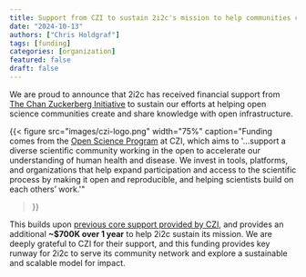 ```yaml
---
title: Support from CZI to sustain 2i2c's mission to help communities create and share knowledge with open infrastructure
date: "2024-10-13"
authors: ["Chris Holdgraf"]
tags: [funding]
categories: [organization]
featured: false
draft: false
---
```


We are proud to announce that 2i2c has received financial support from [The Chan Zuckerberg Initiative](https://chanzuckerberg.com/) to sustain our efforts at helping open science communities create and share knowledge with open infrastructure.

{{< figure
  src="images/czi-logo.png"
  width="75%"
  caption="Funding comes from the [Open Science Program](https://chanzuckerberg.com/science/programs-resources/open-science/) at CZI, which aims to '...support a diverse scientific community working in the open to accelerate our understanding of human health and disease. We invest in tools, platforms, and organizations that help expand participation and access to the scientific process by making it open and reproducible, and helping scientists build on each others’ work.'"
>}}

This builds upon [previous core support provided by CZI](../../2021/czi-core-support/), and provides an additional **~$700K over 1 year** to help 2i2c sustain its mission. We are deeply grateful to CZI for their support, and this funding provides key runway for 2i2c to serve its community network and explore a sustainable and scalable model for impact.
